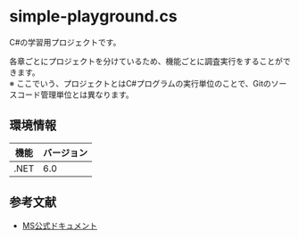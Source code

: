 # simple-playground.cs

C#の学習用プロジェクトです。

各章ごとにプロジェクトを分けているため、機能ごとに調査実行をすることができます。  
※ ここでいう、プロジェクトとはC#プログラムの実行単位のことで、Gitのソースコード管理単位とは異なります。  

## 環境情報

| 機能 | バージョン |
| ---- | ---- |
| .NET | 6.0 |

## 参考文献

- [MS公式ドキュメント](https://learn.microsoft.com/ja-jp/dotnet/csharp/programming-guide/)
